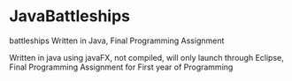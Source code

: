 # JavaBattleships
battleships Written in Java, Final Programming Assignment

Written in java using javaFX, not compiled, will only launch through Eclipse, Final Programming Assignment for First year of Programming
